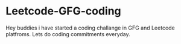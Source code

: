 # Leetcode-GFG-coding
Hey buddies i have started a coding challange in GFG and Leetcode platfroms.
Lets do coding commitments everyday.
